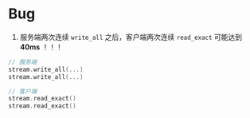 # Bug

1. 服务端两次连续 `write_all` 之后，客户端两次连续 `read_exact` 可能达到 **40ms** ！！！
```c++
// 服务端
stream.write_all(...)
stream.write_all(...)

// 客户端
stream.read_exact()
stream.read_exact()
```